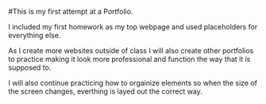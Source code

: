 

#This is my first attempt at a Portfolio.

I included my first homework as my top webpage and used placeholders for everything else.

As I create more websites outside of class I will also create other portfolios to practice making it look more professional and function the way that it is supposed to.

I will also continue practicing how to orgainize elements so when the size of the screen changes, everthing is layed out the correct way.